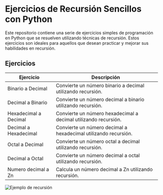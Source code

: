 # Ejercicios de Recursión Sencillos con Python

Este repositorio contiene una serie de ejercicios simples de programación en Python que se resuelven utilizando técnicas de recursión. Estos ejercicios son ideales para aquellos que desean practicar y mejorar sus habilidades en recursión.

## Ejercicios

| Ejercicio                   | Descripción                                               |
| --------------------------- | --------------------------------------------------------- |
| Binario a Decimal           | Convierte un número binario a decimal utilizando recursión.   |
| Decimal a Binario           | Convierte un número decimal a binario utilizando recursión. |
| Hexadecimal a Decimal       | Convierte un número hexadecimal a decimal utilizando recursión. |
| Decimal a Hexadecimal       | Convierte un número decimal a hexadecimal utilizando recursión.   |
| Octal a Decimal             | Convierte un número octal a decimal utilizando recursión.    |
| Decimal a Octal             | Convierte un número decimal a octal utilizando recursión.    |
| Numero decimal a Zn         | Calcula un número decimal a Zn utilizando recursión.    |

![Ejemplo de recursión](https://mangusoft.com/wp-content/uploads/2020/11/recursion-icon-2865934_1280-768x768.png)
